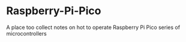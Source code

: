 # Raspberry-Pi-Pico
A place too collect notes on hot to operate Raspberry Pi Pico series of microcontrollers

